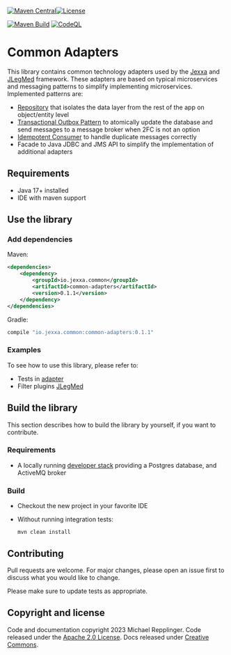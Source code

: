 [![Maven Central](https://img.shields.io/maven-central/v/io.jexxa.common/common-adapters)](https://maven-badges.herokuapp.com/maven-central/io.jexxa.common/common-adapters)[![License](https://img.shields.io/badge/License-Apache%202.0-blue.svg)](https://opensource.org/licenses/Apache-2.0)


[![Maven Build](https://github.com/jexxa-projects/CommonAdapters/actions/workflows/mavenBuild.yml/badge.svg)](https://github.com/jexxa-projects/CommonAdapters/actions/workflows/mavenBuild.yml)
[![CodeQL](https://github.com/jexxa-projects/CommonAdapters/actions/workflows/codeql-analysis.yml/badge.svg)](https://github.com/jexxa-projects/CommonAdapters/actions/workflows/codeql-analysis.yml)
# Common Adapters

This library contains common technology adapters 
used by the [Jexxa](https://www.jexxa.io) and [JLegMed](https://github.com/jexxa-projects/JLegMed) framework. 
These adapters are based on typical microservices and messaging patterns to simplify implementing microservices. Implemented patterns are: 
* [Repository](https://martinfowler.com/eaaCatalog/repository.html) that isolates the data layer from the rest of the app on object/entity level 
* [Transactional Outbox Pattern](https://microservices.io/patterns/data/transactional-outbox.html) to atomically update the database and send messages to a message broker when 2FC is not an option
* [Idempotent Consumer](https://microservices.io/patterns/communication-style/idempotent-consumer.html) to handle duplicate messages correctly
* Facade to Java JDBC and JMS API to simplify the implementation of additional adapters   


## Requirements

*   Java 17+ installed
*   IDE with maven support



## Use the library 
### Add dependencies
Maven:
```xml
<dependencies>
    <dependency>
        <groupId>io.jexxa.common</groupId>
        <artifactId>common-adapters</artifactId>
        <version>0.1.1</version>
    </dependency>
</dependencies>
```

Gradle:

```groovy
compile "io.jexxa.common:common-adapters:0.1.1"
``` 
### Examples
To see how to use this library, please refer to: 
* Tests in [adapter](src/test/java/io/jexxa/common/drivingadapter)
* Filter plugins [JLegMed](https://github.com/jexxa-projects/JLegMed)

## Build the library
This section describes how to build the library by yourself, if you want to contribute.
### Requirements 
*   A locally running [developer stack](deploy/developerStack.yml) providing a Postgres database, and ActiveMQ broker

### Build 
*   Checkout the new project in your favorite IDE

*   Without running integration tests:
    ```shell
    mvn clean install 
    ```

## Contributing

Pull requests are welcome. For major changes, please open an issue first to discuss what you would like to change.

Please make sure to update tests as appropriate.

## Copyright and license

Code and documentation copyright 2023 Michael Repplinger. Code released under the [Apache 2.0 License](LICENSE). Docs released under [Creative Commons](https://creativecommons.org/licenses/by/3.0/).

